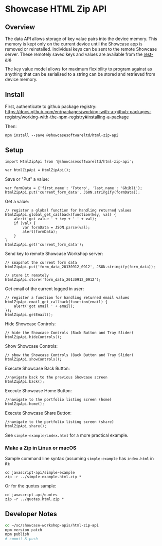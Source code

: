 

Showcase HTML Zip API
============================

## Overview

The data API allows storage of key value pairs into the device memory.  This memory is kept only on the current device until the
Showcase app is removed or reinstalled.  Individual keys can be sent to the remote Showcase server.  These remotely
saved keys and values are available from the [rest-api](../rest-api/README.md).

The key value model allows for maximum flexibility to program against as anything that can be serialised to a string
can be stored and retrieved from device memory.

## Install

First, authenticate to github package registry: 
https://docs.github.com/en/packages/working-with-a-github-packages-registry/working-with-the-npm-registry#installing-a-package

Then:

    npm install --save @showcasesoftwareltd/html-zip-api


## Setup

    import HtmlZipApi from '@showcasesoftwareltd/html-zip-api';

    var htmlZipApi = HtmlZipApi();


Save or "Put" a value:

    var formData = {'first_name': 'Totoro', 'last_name': 'Ghibli'};
    htmlZipApi.put('current_form_data', JSON.stringify(formData));


Get a value:

    // register a global function for handling returned values
    htmlZipApi.global_get_callback(function(key, val) {
        alert('got value ' + key + ' ' + val);
        if (val) {
            var formData = JSON.parse(val);
            alert(formData);
        }
    }
    htmlZipApi.get('current_form_data');


Send key to remote Showcase Workshop server:

    // snapshot the current form data
    htmlZipApi.put('form_data_20130912_0912', JSON.stringify(form_data));

    // store it remotely
    htmlZipApi.store('form_data_20130912_0912');

Get email of the current logged in user:

    // register a function for handling returned email values
    htmlZipApi.email_get_callback(function(email) {
        alert('got email ' + email);
    });
    htmlZipApi.getEmail();


Hide Showcase Controls:

    // hide the Showcase Controls (Back Button and Tray Slider)
    htmlZipApi.hideControls();

Show Showcase Controls:

    // show the Showcase Controls (Back Button and Tray Slider)
    htmlZipApi.showControls();

Execute Showcase Back Button:

    //navigate back to the previous Showcase screen
    htmlZipApi.back();

Execute Showcase Home Button:

    //navigate to the portfolio listing screen (home)
    htmlZipApi.home();

Execute Showcase Share Button:

    //navigate to the portfolio listing screen (share)
    htmlZipApi.share();


See `simple-example/index.html` for a more practical example.


### Make a Zip in Linux or macOS

Sample command line syntax (assuming `simple-example` has `index.html` in it):

    cd javascript-api/simple-example
    zip -r ../simple-example.html.zip *


Or for the quotes sample:

    cd javascript-api/quotes
    zip -r ../quotes.html.zip *


## Developer Notes

```bash
cd ~/sc/showcase-workshop-apis/html-zip-api
npm version patch
npm publish
# commit & push
```
